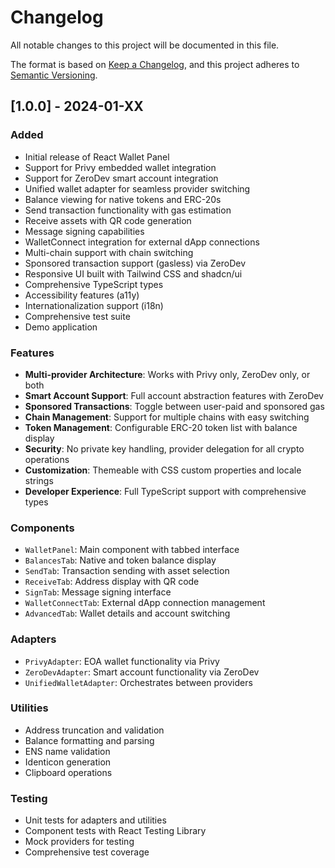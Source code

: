 # Changelog

All notable changes to this project will be documented in this file.

The format is based on [Keep a Changelog](https://keepachangelog.com/en/1.0.0/),
and this project adheres to [Semantic Versioning](https://semver.org/spec/v2.0.0.html).

## [1.0.0] - 2024-01-XX

### Added
- Initial release of React Wallet Panel
- Support for Privy embedded wallet integration
- Support for ZeroDev smart account integration
- Unified wallet adapter for seamless provider switching
- Balance viewing for native tokens and ERC-20s
- Send transaction functionality with gas estimation
- Receive assets with QR code generation
- Message signing capabilities
- WalletConnect integration for external dApp connections
- Multi-chain support with chain switching
- Sponsored transaction support (gasless) via ZeroDev
- Responsive UI built with Tailwind CSS and shadcn/ui
- Comprehensive TypeScript types
- Accessibility features (a11y)
- Internationalization support (i18n)
- Comprehensive test suite
- Demo application

### Features
- **Multi-provider Architecture**: Works with Privy only, ZeroDev only, or both
- **Smart Account Support**: Full account abstraction features with ZeroDev
- **Sponsored Transactions**: Toggle between user-paid and sponsored gas
- **Chain Management**: Support for multiple chains with easy switching
- **Token Management**: Configurable ERC-20 token list with balance display
- **Security**: No private key handling, provider delegation for all crypto operations
- **Customization**: Themeable with CSS custom properties and locale strings
- **Developer Experience**: Full TypeScript support with comprehensive types

### Components
- `WalletPanel`: Main component with tabbed interface
- `BalancesTab`: Native and token balance display
- `SendTab`: Transaction sending with asset selection
- `ReceiveTab`: Address display with QR code
- `SignTab`: Message signing interface
- `WalletConnectTab`: External dApp connection management
- `AdvancedTab`: Wallet details and account switching

### Adapters
- `PrivyAdapter`: EOA wallet functionality via Privy
- `ZeroDevAdapter`: Smart account functionality via ZeroDev
- `UnifiedWalletAdapter`: Orchestrates between providers

### Utilities
- Address truncation and validation
- Balance formatting and parsing
- ENS name validation
- Identicon generation
- Clipboard operations

### Testing
- Unit tests for adapters and utilities
- Component tests with React Testing Library
- Mock providers for testing
- Comprehensive test coverage